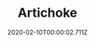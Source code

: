---
templateKey: blog-post
title: Artichoke
description: The bud of a thistle plant. The spiny outer leaves conceal a fleshy, filling interior.
featuredpost: false
date: 2020-02-10T00:00:02.711Z
featuredimage: /img/Artichoke.png
sellPrice: 160
tags: 
  - vegetable
---